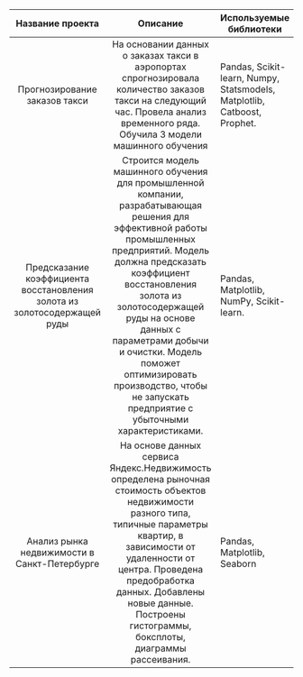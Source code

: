 |                             Название проекта                             |                                                                                                                                                                                        Описание                                                                                                                                                                                        | Используемые библиотеки                                                    | Статус проекта |
|:------------------------------------------------------------------------:|:--------------------------------------------------------------------------------------------------------------------------------------------------------------------------------------------------------------------------------------------------------------------------------------------------------------------------------------------------------------------------------------:|----------------------------------------------------------------------------|----------------|
| Прогнозирование заказов такси                                            | На основании данных о заказах такси в аэропортах спрогнозировала количество заказов такси на следующий час. Провела анализ временного ряда. Обучила 3 модели машинного обучения                                                                                                                                                                                                        | Pandas, Scikit-learn, Numpy,  Statsmodels, Matplotlib,  Catboost, Prophet. | Завершен       |
| Предсказание коэффициента восстановления золота из золотосодержащей руды | Строится модель машинного обучения для промышленной компании, разрабатывающая решения для эффективной работы промышленных предприятий. Модель должна предсказать коэффициент восстановления золота из золотосодержащей руды на основе данных с параметрами добычи и очистки. Модель поможет оптимизировать производство, чтобы не запускать предприятие с убыточными характеристиками. | Pandas, Matplotlib, NumPy, Scikit-learn.                                   | Завершен       |
| Анализ рынка недвижимости в Санкт-Петербурге                             | На основе данных сервиса Яндекс.Недвижимость определена рыночная стоимость объектов недвижимости разного типа, типичные параметры квартир, в зависимости от удаленности от центра. Проведена предобработка данных. Добавлены новые данные. Построены гистограммы, боксплоты, диаграммы рассеивания.                                                                                    | Pandas, Matplotlib, Seaborn                                                | Завершен       |
